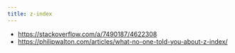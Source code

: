 ```yaml
---
title: z-index
---
```



- https://stackoverflow.com/a/7490187/4622308
- https://philipwalton.com/articles/what-no-one-told-you-about-z-index/
